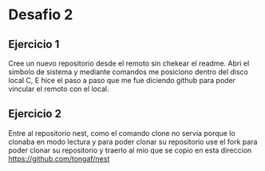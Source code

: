 # Desafio 2
## Ejercicio 1
Cree un nuevo repositorio desde el remoto sin chekear el readme. Abri el simbolo de sistema y mediante comandos me posiciono dentro del disco local C, E hice el paso a paso que me fue diciendo github para poder vincular el remoto con el local.
## Ejercicio 2
Entre al repositorio nest, como el comando clone no servia porque lo clonaba en modo lectura y para poder clonar su repositorio use el fork para poder clonar su repositorio y traerlo al mio que se copio en esta direccion https://github.com/tongaf/nest
